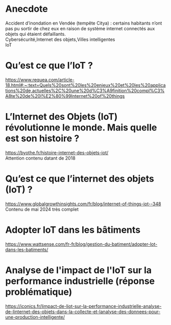 # Anecdote 	
Accident d’inondation en Vendée (tempête Citya) : certains habitants n’ont pas pu sortir de chez eux en raison de système internet connectés aux objets qui étaient défaillants.  	
Cybersécurité,Internet des objets,Villes intelligentes  
IoT  

# Qu’est ce que l’IoT ?
https://www.requea.com/article-18.html#:~:text=Quels%20sont%20les%20enjeux%20et%20les%20applications%20de,actuelles%2C%20une%20d%C3%A9finition%20compl%C3%A8te%20de%20l%E2%80%99Internet%20of%20things  

# L’Internet des Objets (IoT) révolutionne le monde. Mais quelle est son histoire ?	
https://byothe.fr/histoire-internet-des-objets-iot/  
Attention contenu datant de 2018  

# Qu’est ce que l’internet des objets (IoT) ?		
https://www.globalgrowthinsights.com/fr/blog/internet-of-things-iot--348  
Contenu de mai 2024 très complet  

# Adopter IoT dans les bâtiments
https://www.wattsense.com/fr-fr/blog/gestion-du-batiment/adopter-lot-dans-les-batiments/

# Analyse de l'impact de l'IoT sur la performance industrielle (réponse problématique)
https://iconics.fr/limpact-de-liot-sur-la-performance-industrielle-analyse-de-linternet-des-objets-dans-la-collecte-et-lanalyse-des-donnees-pour-une-production-intelligente/
